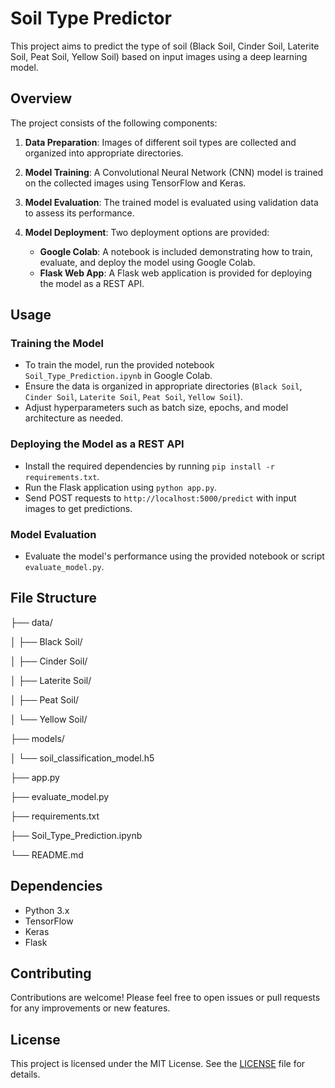 # Soil Type Predictor

This project aims to predict the type of soil (Black Soil, Cinder Soil, Laterite Soil, Peat Soil, Yellow Soil) based on input images using a deep learning model.

## Overview

The project consists of the following components:

1. **Data Preparation**: Images of different soil types are collected and organized into appropriate directories.

2. **Model Training**: A Convolutional Neural Network (CNN) model is trained on the collected images using TensorFlow and Keras.

3. **Model Evaluation**: The trained model is evaluated using validation data to assess its performance.

4. **Model Deployment**: Two deployment options are provided:
    - **Google Colab**: A notebook is included demonstrating how to train, evaluate, and deploy the model using Google Colab.
    - **Flask Web App**: A Flask web application is provided for deploying the model as a REST API.

## Usage

### Training the Model
- To train the model, run the provided notebook `Soil_Type_Prediction.ipynb` in Google Colab.
- Ensure the data is organized in appropriate directories (`Black Soil`, `Cinder Soil`, `Laterite Soil`, `Peat Soil`, `Yellow Soil`).
- Adjust hyperparameters such as batch size, epochs, and model architecture as needed.

### Deploying the Model as a REST API
- Install the required dependencies by running `pip install -r requirements.txt`.
- Run the Flask application using `python app.py`.
- Send POST requests to `http://localhost:5000/predict` with input images to get predictions.

### Model Evaluation
- Evaluate the model's performance using the provided notebook or script `evaluate_model.py`.

## File Structure
├── data/

│ ├── Black Soil/

│ ├── Cinder Soil/

│ ├── Laterite Soil/

│ ├── Peat Soil/

│ └── Yellow Soil/

├── models/

│ └── soil_classification_model.h5

├── app.py

├── evaluate_model.py

├── requirements.txt

├── Soil_Type_Prediction.ipynb

└── README.md


## Dependencies

- Python 3.x
- TensorFlow
- Keras
- Flask

## Contributing

Contributions are welcome! Please feel free to open issues or pull requests for any improvements or new features.

## License

This project is licensed under the MIT License. See the [LICENSE](LICENSE) file for details.


